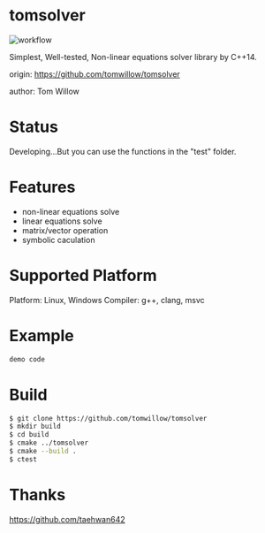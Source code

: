 # tomsolver

![workflow](https://github.com/tomwillow/tomsolver/actions/workflows/cmake-multi-platform.yml/badge.svg)

Simplest, Well-tested, Non-linear equations solver library by C++14.

origin: https://github.com/tomwillow/tomsolver

author: Tom Willow

# Status

Developing...But you can use the functions in the "test" folder.

# Features

* non-linear equations solve
* linear equations solve
* matrix/vector operation
* symbolic caculation

# Supported Platform

Platform: Linux, Windows
Compiler: g++, clang, msvc

# Example

```C++
demo code
```

# Build

```bash
$ git clone https://github.com/tomwillow/tomsolver
$ mkdir build
$ cd build
$ cmake ../tomsolver
$ cmake --build .
$ ctest
```

# Thanks

https://github.com/taehwan642